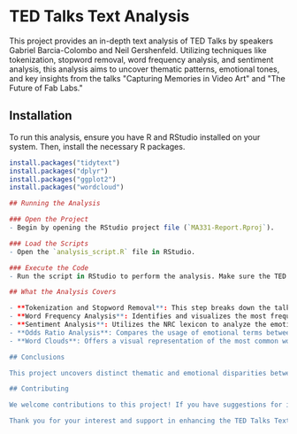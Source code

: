
# TED Talks Text Analysis

This project provides an in-depth text analysis of TED Talks by speakers Gabriel Barcia-Colombo and Neil Gershenfeld. Utilizing techniques like tokenization, stopword removal, word frequency analysis, and sentiment analysis, this analysis aims to uncover thematic patterns, emotional tones, and key insights from the talks "Capturing Memories in Video Art" and "The Future of Fab Labs."

## Installation

To run this analysis, ensure you have R and RStudio installed on your system. Then, install the necessary R packages.

```R
install.packages("tidytext")
install.packages("dplyr")
install.packages("ggplot2")
install.packages("wordcloud")

## Running the Analysis

### Open the Project
- Begin by opening the RStudio project file (`MA331-Report.Rproj`).

### Load the Scripts
- Open the `analysis_script.R` file in RStudio.

### Execute the Code
- Run the script in RStudio to perform the analysis. Make sure the TED Talks dataset is located in the specified directory as mentioned in the script comments.

## What the Analysis Covers

- **Tokenization and Stopword Removal**: This step breaks down the talks into individual words, removing common stopwords to highlight significant terms.
- **Word Frequency Analysis**: Identifies and visualizes the most frequently mentioned words in each talk to provide insights into the core themes.
- **Sentiment Analysis**: Utilizes the NRC lexicon to analyze the emotional content of each talk, offering a window into the speakers' emotional delivery.
- **Odds Ratio Analysis**: Compares the usage of emotional terms between the two speakers, pinpointing significant differences in their speaking styles.
- **Word Clouds**: Offers a visual representation of the most common words used by each speaker, underlining key topics at a glance.

## Conclusions

This project uncovers distinct thematic and emotional disparities between the talks by Gabriel Barcia-Colombo and Neil Gershenfeld. Through the examination of word frequencies and sentiments, coupled with the analysis of overall engagement (reflected by views), we gain valuable insights into how each speaker structures their narrative and connects with their audience. For a more comprehensive exploration of our findings and methodology, please refer to the `MA331-Report.pdf` document included in this repository.

## Contributing

We welcome contributions to this project! If you have suggestions for improvements or have identified issues, please feel free to fork this project and submit pull requests. For substantial changes or discussions, we encourage you to open an issue first to discuss your ideas or concerns.

Thank you for your interest and support in enhancing the TED Talks Text Analysis project.
